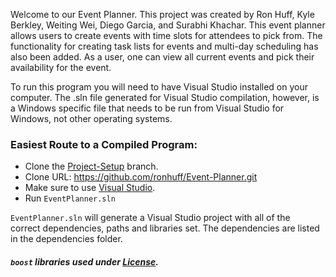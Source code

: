 
Welcome to our Event Planner. This project was created by Ron Huff, Kyle Berkley, Weiting Wei, Diego Garcia, and Surabhi Khachar. 
This event planner allows users to create events with time slots for attendees to pick from. The functionality for creating 
task lists for events and multi-day scheduling has also been added. As a user, one can view all current events and pick their
availability for the event. 

To run this program you will need to have Visual Studio installed on your computer. The .sln file generated for Visual Studio 
compilation, however, is a Windows specific file that needs to be run from Visual Studio for Windows, not other operating 
systems. 

### Easiest Route to a Compiled Program:
* Clone the [Project-Setup](https://github.com/ronhuff/Event-Planner/tree/Project-Setup) branch.  
 * Clone URL: https://github.com/ronhuff/Event-Planner.git
* Make sure to use [Visual Studio](https://www.visualstudio.com/thank-you-downloading-visual-studio/?sku=Community&rel=15).  
 * Run `EventPlanner.sln`

`EventPlanner.sln` will generate a Visual Studio project with all of the  
correct dependencies, paths and libraries set. The dependencies are listed in the dependencies folder. 


##### `boost` libraries used under [License](https://github.com/ronhuff/Event-Planner/tree/Project-Setup/documentation/BoostLicense.txt).
